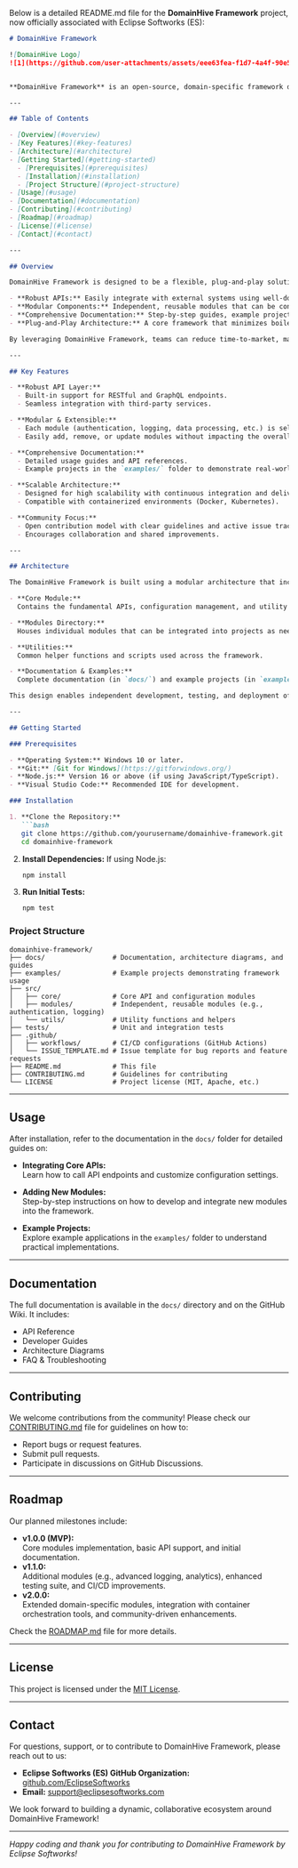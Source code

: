 Below is a detailed README.md file for the **DomainHive Framework** project, now officially associated with Eclipse Softworks (ES):

```markdown
# DomainHive Framework

![DomainHive Logo]
![1](https://github.com/user-attachments/assets/eee63fea-f1d7-4a4f-90e5-c1cd6fc96164)


**DomainHive Framework** is an open-source, domain-specific framework designed to empower developers with a plug-and-play, modular architecture for niche markets such as IoT, mobile development, and microservices. Developed and maintained by **Eclipse Softworks (ES)**, DomainHive Framework simplifies rapid prototyping, integration, and scalable application development by providing robust APIs, reusable components, and comprehensive documentation.

---

## Table of Contents

- [Overview](#overview)
- [Key Features](#key-features)
- [Architecture](#architecture)
- [Getting Started](#getting-started)
  - [Prerequisites](#prerequisites)
  - [Installation](#installation)
  - [Project Structure](#project-structure)
- [Usage](#usage)
- [Documentation](#documentation)
- [Contributing](#contributing)
- [Roadmap](#roadmap)
- [License](#license)
- [Contact](#contact)

---

## Overview

DomainHive Framework is designed to be a flexible, plug-and-play solution that accelerates the development of domain-specific applications. It offers:

- **Robust APIs:** Easily integrate with external systems using well-documented RESTful and GraphQL APIs.
- **Modular Components:** Independent, reusable modules that can be configured or replaced as needed.
- **Comprehensive Documentation:** Step-by-step guides, example projects, and a detailed wiki to help you get started quickly.
- **Plug-and-Play Architecture:** A core framework that minimizes boilerplate code and allows rapid prototyping and scaling.

By leveraging DomainHive Framework, teams can reduce time-to-market, maintain high code quality, and foster a community-driven ecosystem.

---

## Key Features

- **Robust API Layer:** 
  - Built-in support for RESTful and GraphQL endpoints.
  - Seamless integration with third-party services.

- **Modular & Extensible:**
  - Each module (authentication, logging, data processing, etc.) is self-contained with clear interfaces.
  - Easily add, remove, or update modules without impacting the overall system.

- **Comprehensive Documentation:**
  - Detailed usage guides and API references.
  - Example projects in the `examples/` folder to demonstrate real-world applications.

- **Scalable Architecture:**
  - Designed for high scalability with continuous integration and delivery.
  - Compatible with containerized environments (Docker, Kubernetes).

- **Community Focus:**
  - Open contribution model with clear guidelines and active issue tracking.
  - Encourages collaboration and shared improvements.

---

## Architecture

The DomainHive Framework is built using a modular architecture that includes:

- **Core Module:**  
  Contains the fundamental APIs, configuration management, and utility functions.

- **Modules Directory:**  
  Houses individual modules that can be integrated into projects as needed (e.g., authentication, logging, data connectors).

- **Utilities:**  
  Common helper functions and scripts used across the framework.

- **Documentation & Examples:**  
  Complete documentation (in `docs/`) and example projects (in `examples/`) to facilitate onboarding and showcase best practices.

This design enables independent development, testing, and deployment of each module while ensuring a unified and cohesive overall system.

---

## Getting Started

### Prerequisites

- **Operating System:** Windows 10 or later.
- **Git:** [Git for Windows](https://gitforwindows.org/)
- **Node.js:** Version 16 or above (if using JavaScript/TypeScript).
- **Visual Studio Code:** Recommended IDE for development.

### Installation

1. **Clone the Repository:**
   ```bash
   git clone https://github.com/yourusername/domainhive-framework.git
   cd domainhive-framework
   ```

2. **Install Dependencies:**
   If using Node.js:
   ```bash
   npm install
   ```

3. **Run Initial Tests:**
   ```bash
   npm test
   ```

### Project Structure

```
domainhive-framework/
├── docs/                 # Documentation, architecture diagrams, and guides
├── examples/             # Example projects demonstrating framework usage
├── src/
│   ├── core/             # Core API and configuration modules
│   ├── modules/          # Independent, reusable modules (e.g., authentication, logging)
│   └── utils/            # Utility functions and helpers
├── tests/                # Unit and integration tests
├── .github/
│   ├── workflows/        # CI/CD configurations (GitHub Actions)
│   └── ISSUE_TEMPLATE.md # Issue template for bug reports and feature requests
├── README.md             # This file
├── CONTRIBUTING.md       # Guidelines for contributing
└── LICENSE               # Project license (MIT, Apache, etc.)
```

---

## Usage

After installation, refer to the documentation in the `docs/` folder for detailed guides on:

- **Integrating Core APIs:**  
  Learn how to call API endpoints and customize configuration settings.

- **Adding New Modules:**  
  Step-by-step instructions on how to develop and integrate new modules into the framework.

- **Example Projects:**  
  Explore example applications in the `examples/` folder to understand practical implementations.

---

## Documentation

The full documentation is available in the `docs/` directory and on the GitHub Wiki. It includes:

- API Reference
- Developer Guides
- Architecture Diagrams
- FAQ & Troubleshooting

---

## Contributing

We welcome contributions from the community! Please check our [CONTRIBUTING.md](CONTRIBUTING.md) file for guidelines on how to:

- Report bugs or request features.
- Submit pull requests.
- Participate in discussions on GitHub Discussions.

---

## Roadmap

Our planned milestones include:

- **v1.0.0 (MVP):**  
  Core modules implementation, basic API support, and initial documentation.
- **v1.1.0:**  
  Additional modules (e.g., advanced logging, analytics), enhanced testing suite, and CI/CD improvements.
- **v2.0.0:**  
  Extended domain-specific modules, integration with container orchestration tools, and community-driven enhancements.

Check the [ROADMAP.md](ROADMAP.md) file for more details.

---

## License

This project is licensed under the [MIT License](LICENSE).

---

## Contact

For questions, support, or to contribute to DomainHive Framework, please reach out to us:

- **Eclipse Softworks (ES) GitHub Organization:** [github.com/EclipseSoftworks](https://github.com/EclipseSoftworks)
- **Email:** support@eclipsesoftworks.com

We look forward to building a dynamic, collaborative ecosystem around DomainHive Framework!

---

*Happy coding and thank you for contributing to DomainHive Framework by Eclipse Softworks!*
```
